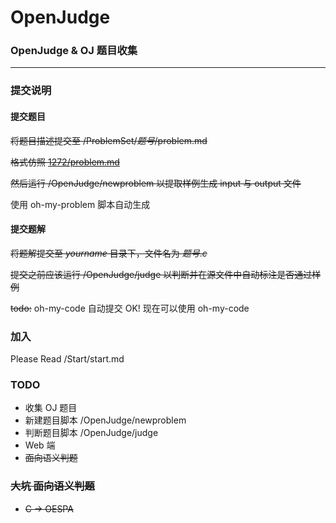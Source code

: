 # OpenJudge
### OpenJudge & OJ 题目收集
---
### 提交说明

#### 提交题目
~~将题目描述提交至  /ProblemSet/*题号*/problem.md~~

~~格式仿照 [1272/problem.md](https://github.com/Si-Huan/OpenJudge/blob/master/ProblemSet/1272/problem.md)~~

~~然后运行 /OpenJudge/newproblem 以提取样例生成 input 与 output 文件~~

使用 oh-my-problem 脚本自动生成

#### 提交题解
~~将题解提交至 *yourname* 目录下，文件名为 *题号*.*c*~~

~~提交之前应该运行 /OpenJudge/judge 以判断并在源文件中自动标注是否通过样例~~

~~todo:~~ oh-my-code 自动提交  OK!
现在可以使用 oh-my-code

### 加入
Please Read /Start/start.md

### TODO
+ 收集 OJ 题目
+ 新建题目脚本 /OpenJudge/newproblem
+ 判断题目脚本 /OpenJudge/judge
+ Web 端
+ ~~面向语义判题~~

### ~~大坑 面向语义判题~~
+ ~~C -> OESPA~~
